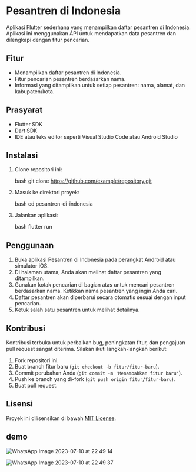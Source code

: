 # Pesantren di Indonesia

Aplikasi Flutter sederhana yang menampilkan daftar pesantren di Indonesia. Aplikasi ini menggunakan API untuk mendapatkan data pesantren dan dilengkapi dengan fitur pencarian.

## Fitur

- Menampilkan daftar pesantren di Indonesia.
- Fitur pencarian pesantren berdasarkan nama.
- Informasi yang ditampilkan untuk setiap pesantren: nama, alamat, dan kabupaten/kota.

## Prasyarat

- Flutter SDK
- Dart SDK
- IDE atau teks editor seperti Visual Studio Code atau Android Studio

## Instalasi

1. Clone repositori ini:

   bash
   git clone https://github.com/example/repository.git
   

2. Masuk ke direktori proyek:

   bash
   cd pesantren-di-indonesia
   

3. Jalankan aplikasi:

   bash
   flutter run
   

## Penggunaan

1. Buka aplikasi Pesantren di Indonesia pada perangkat Android atau simulator iOS.
2. Di halaman utama, Anda akan melihat daftar pesantren yang ditampilkan.
3. Gunakan kotak pencarian di bagian atas untuk mencari pesantren berdasarkan nama. Ketikkan nama pesantren yang ingin Anda cari.
4. Daftar pesantren akan diperbarui secara otomatis sesuai dengan input pencarian.
5. Ketuk salah satu pesantren untuk melihat detailnya.

## Kontribusi

Kontribusi terbuka untuk perbaikan bug, peningkatan fitur, dan pengajuan pull request sangat diterima. Silakan ikuti langkah-langkah berikut:

1. Fork repositori ini.
2. Buat branch fitur baru (`git checkout -b fitur/fitur-baru`).
3. Commit perubahan Anda (`git commit -m 'Menambahkan fitur baru'`).
4. Push ke branch yang di-fork (`git push origin fitur/fitur-baru`).
5. Buat pull request.

## Lisensi

Proyek ini dilisensikan di bawah [MIT License](https://opensource.org/licenses/MIT).

## demo

![WhatsApp Image 2023-07-10 at 22 49 14](https://github.com/riyantama22/API_Data_pesantren_di_indonesia/assets/127660762/faba7e47-7ae7-493b-9aa8-0a97c47a76f3)

![WhatsApp Image 2023-07-10 at 22 49 37](https://github.com/riyantama22/API_Data_pesantren_di_indonesia/assets/127660762/b889dead-d539-4968-bd66-afecf6702f20)

